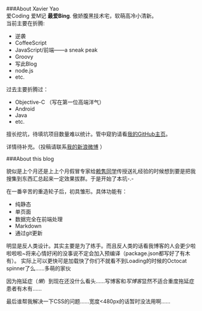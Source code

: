 ###About Xavier Yao    
爱Coding 爱M记 **最爱Bing**. 傲娇腹黑技术宅，软萌高冷小清新。   
当前主要在折腾:

*	逆袭
*	CoffeeScript
*	JavaScript/前端——a sneak peak
*	Groovy
*	写此Blog
*	node.js
*	etc.

过去主要折腾过：

*	Objective-C （写在第一位高端洋气）
*	Android
*	Java
*	etc.

擅长挖坑，待填坑项目数量难以统计。管中窥豹请看[我的GitHub主页](https://github.com/xavieryao/)。

详情待补充。（投稿请联系[我的新浪微博](http://weibo.com/xavieryao) ）

###About this blog

貌似是上个月还是上上个月假冒专家给[赖隽同学](http://weibo.com/IamBigBoned)传授送礼经验的时候想到要是把我搜集到东西汇总起来一定效果拔群。于是开始了本坑-.-

在一番辛苦的重造轮子后，初具雏形。具体功能有：

*	纯静态
*	单页面
*	数据完全在前端处理
*	Markdown
*	通过git更新

明显是反人类设计。其实主要是为了练手。而且反人类的话看我博客的人会更少啦啦啦啦~将来心情好闲的没事说不定会加入预编译（package.json都写好了有木有）。
实际上可以更快可是加载快了你们不就看不到Loading的时候的Octocat spinner了么……多萌的家伙

因为拖延症（*懒*）到现在还没什么看头……写博客和*写博客*显然不适合重度拖延症患者有木有……

最后谁帮我解决一下CSS的问题……宽度<480px的话暂时没法用啊……